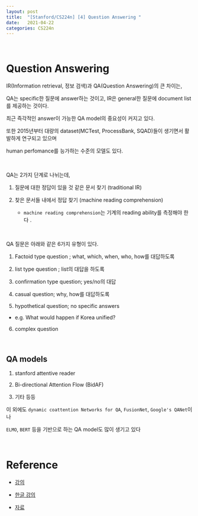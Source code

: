 ```yaml
---
layout: post
title:  "[Stanford/CS224n] [4] Question Answering "
date:   2021-04-22
categories: CS224n 
---
```



<br>

# Question Answering

IR(Information retrieval, 정보 검색)과 QA(Question Answering)의 큰 차이는,

QA는 specific한 질문에 answer하는 것이고, IR은 general한 질문에 document list를 제공하는 것이다.

최근 즉각적인 answer이 가능한 QA model의 중요성이 커지고 있다.

또한 2015년부터 대량의 dataset(MCTest, ProcessBank, SQAD)들이 생기면서 활발하게 연구되고 있으며

human perfomance를 능가하는 수준의 모델도 있다.


<br>

QA는 2가지 단계로 나뉘는데,

1. 질문에 대한 정답이 있을 것 같은 문서 찾기 (traditional IR)

2. 찾은 문서들 내에서 정답 찾기 (machine reading comprehension)

   - `machine reading comprehension`는 기계의 reading ability를 측정해야 한다 .


<br>

QA 질문은 아래와 같은 6가지 유형이 있다.


1. Factoid type question ; what, which, when, who, how를 대답하도록

2. list type question ; list의 대답을 하도록

3. confirmation type question; yes/no의 대답

4. casual question; why, how를 대답하도록

5. hypothetical question; no specific answers

- e.g. What would happen if Korea unified?

6. complex question


<br>


## QA models


1. stanford attentive reader



2. Bi-directional Attention Flow (BidAF)




3. 기타 등등

이 외에도 `dynamic coattention Networks for QA`, `FusionNet`, `Google's QANet`이나

 `ELMO`, `BERT` 등을 기반으로 하는 QA model도 많이 생기고 있다



<br>


# Reference

- [강의](https://www.youtube.com/watch?v=8rXD5-xhemo&list=PLoROMvodv4rOhcuXMZkNm7j3fVwBBY42z)

- [한글 강의](https://www.youtube.com/watch?v=9woiID8QzbE&list=PLetSlH8YjIfVdobI2IkAQnNTb1Bt5Ji9U)

- [자료 ](https://web.stanford.edu/class/archive/cs/cs224n/cs224n.1194/)
